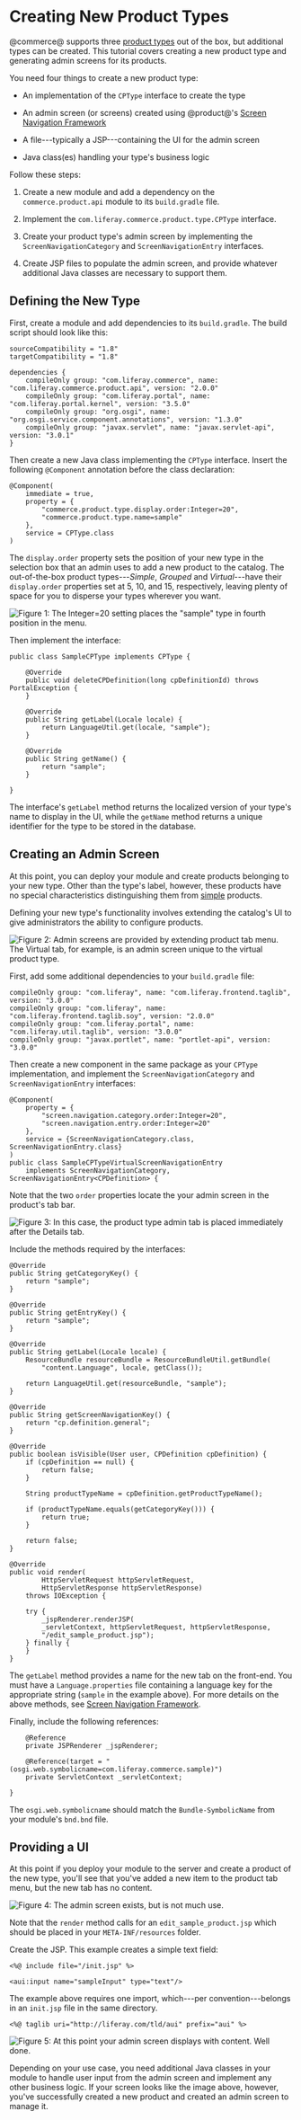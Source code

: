 # Creating New Product Types [](id=creating-new-product-types)

@commerce@ supports three 
[product types](/web/commerce/documentation/-/knowledge_base/1-0/product-types) 
out of the box, but additional types can be created. This tutorial covers
creating a new product type and generating admin screens for its products.

You need four things to create a new product type:

-  An implementation of the `CPType` interface to create the type

-  An admin screen (or screens) created using @product@'s 
[Screen Navigation Framework](/develop/tutorials/-/knowledge_base/7-1/screen-navigation-framework)

-  A file---typically a JSP---containing the UI for the admin screen

-  Java class(es) handling your type's business logic

Follow these steps:

1.  Create a new module and add a dependency on the `commerce.product.api` module
    to its `build.gradle` file.

2.  Implement the `com.liferay.commerce.product.type.CPType` interface.

3.  Create your product type's admin screen by implementing the
    `ScreenNavigationCategory` and `ScreenNavigationEntry` interfaces. 

4.  Create JSP files to populate the admin screen, and provide whatever
    additional Java classes are necessary to support them.

## Defining the New Type [](id=defining-the-new-type)

First, create a module and add dependencies to its `build.gradle`. The build
script should look like this:

    sourceCompatibility = "1.8"
    targetCompatibility = "1.8"

    dependencies {
        compileOnly group: "com.liferay.commerce", name: "com.liferay.commerce.product.api", version: "2.0.0"
        compileOnly group: "com.liferay.portal", name: "com.liferay.portal.kernel", version: "3.5.0"
        compileOnly group: "org.osgi", name: "org.osgi.service.component.annotations", version: "1.3.0"
        compileOnly group: "javax.servlet", name: "javax.servlet-api", version: "3.0.1"
    }

Then create a new Java class implementing the `CPType` interface. Insert the
following `@Component` annotation before the class declaration:

    @Component(
        immediate = true,
        property = {
            "commerce.product.type.display.order:Integer=20",
            "commerce.product.type.name=sample"
        },
        service = CPType.class
    )

The `display.order` property sets the position of your new type in the selection
box that an admin uses to add a new product to the catalog. The out-of-the-box
product types---*Simple*, *Grouped* and *Virtual*---have their `display.order`
properties set at 5, 10, and 15, respectively, leaving plenty of space for you
to disperse your types wherever you want.

![Figure 1: The `Integer=20` setting places the "sample" type in fourth position in the menu.](../images/commerce-cptype-menu.png)

Then implement the interface: 

    public class SampleCPType implements CPType {

        @Override
        public void deleteCPDefinition(long cpDefinitionId) throws PortalException {
        }

        @Override
        public String getLabel(Locale locale) {
            return LanguageUtil.get(locale, "sample");
        }

        @Override
        public String getName() {
            return "sample";
        }

    }

The interface's `getLabel` method returns the localized version of your type's
name to display in the UI, while the `getName` method returns a unique
identifier for the type to be stored in the database.

## Creating an Admin Screen[](id=providing-the-types-functionality)

At this point, you can deploy your module and create products belonging to your
new type. Other than the type's label, however, these products have no special
characteristics distinguishing them from
[simple](/web/commerce/documentation/-/knowledge_base/1-0/product-types)
products. 

Defining your new type's functionality involves extending the catalog's UI to
give administrators the ability to configure products.

![Figure 2: Admin screens are provided by extending product tab menu. The *Virtual* tab, for example, is an admin screen unique to the virtual product type.](../images/cptype-tab-menu.png)

First, add some additional dependencies to your `build.gradle` file:

    compileOnly group: "com.liferay", name: "com.liferay.frontend.taglib", version: "3.0.0"
    compileOnly group: "com.liferay", name: "com.liferay.frontend.taglib.soy", version: "2.0.0"
    compileOnly group: "com.liferay.portal", name: "com.liferay.util.taglib", version: "3.0.0"
    compileOnly group: "javax.portlet", name: "portlet-api", version: "3.0.0"

Then create a new component in the same package as your `CPType` implementation,
and implement the `ScreenNavigationCategory` and `ScreenNavigationEntry`
interfaces:

    @Component(
        property = {
            "screen.navigation.category.order:Integer=20",
            "screen.navigation.entry.order:Integer=20"
        },
        service = {ScreenNavigationCategory.class, ScreenNavigationEntry.class}
    )
    public class SampleCPTypeVirtualScreenNavigationEntry
        implements ScreenNavigationCategory, ScreenNavigationEntry<CPDefinition> {

Note that the two `order` properties locate the your admin screen in the
product's tab bar.

![Figure 3: In this case, the product type admin tab is placed immediately after the *Details* tab.](../images/cptype-tab-menu-2.png)

Include the methods required by the interfaces:

    @Override
    public String getCategoryKey() {
        return "sample";
    }

    @Override
    public String getEntryKey() {
        return "sample";
    }

    @Override
    public String getLabel(Locale locale) {
        ResourceBundle resourceBundle = ResourceBundleUtil.getBundle(
            "content.Language", locale, getClass());

        return LanguageUtil.get(resourceBundle, "sample");
    }

    @Override
    public String getScreenNavigationKey() {
        return "cp.definition.general";
    }

    @Override
    public boolean isVisible(User user, CPDefinition cpDefinition) {
        if (cpDefinition == null) {
            return false;
        }

        String productTypeName = cpDefinition.getProductTypeName();

        if (productTypeName.equals(getCategoryKey())) {
            return true;
        }

        return false;
    }

    @Override
    public void render(
            HttpServletRequest httpServletRequest,
            HttpServletResponse httpServletResponse)
        throws IOException {

        try {
            _jspRenderer.renderJSP(
            _servletContext, httpServletRequest, httpServletResponse,
            "/edit_sample_product.jsp");
        } finally {
        }
    }

The `getLabel` method provides a name for the new tab on the front-end. You must
have a `Language.properties` file containing a language key for the appropriate
string (`sample` in the example above). For more details on the above methods,
see 
[Screen Navigation Framework](/develop/tutorials/-/knowledge_base/7-1/screen-navigation-framework).

Finally, include the following references:

        @Reference
        private JSPRenderer _jspRenderer;

        @Reference(target = "(osgi.web.symbolicname=com.liferay.commerce.sample)")
        private ServletContext _servletContext;

    }

The `osgi.web.symbolicname` should match the `Bundle-SymbolicName` from your
module's `bnd.bnd` file.

## Providing a UI [](id=providing-a-ui)

At this point if you deploy your module to the server and create a product of
the new type, you'll see that you've added a new item to the product tab menu,
but the new tab has no content.

![Figure 4: The admin screen exists, but is not much use.](../images/cptype-empty-tab.png)

Note that the `render` method calls for an `edit_sample_product.jsp` which
should be placed in your `META-INF/resources` folder.

Create the JSP. This example creates a simple text field:

    <%@ include file="/init.jsp" %>

    <aui:input name="sampleInput" type="text"/>

The example above requires one import, which---per convention---belongs in an
`init.jsp` file in the same directory.

    <%@ taglib uri="http://liferay.com/tld/aui" prefix="aui" %>

![Figure 5: At this point your admin screen displays with content. Well done.](../images/cptype-full-tab.png)

Depending on your use case, you need additional Java classes in your module to
handle user input from the admin screen and implement any other business logic.
If your screen looks like the image above, however, you've successfully created
a new product and created an admin screen to manage it.
